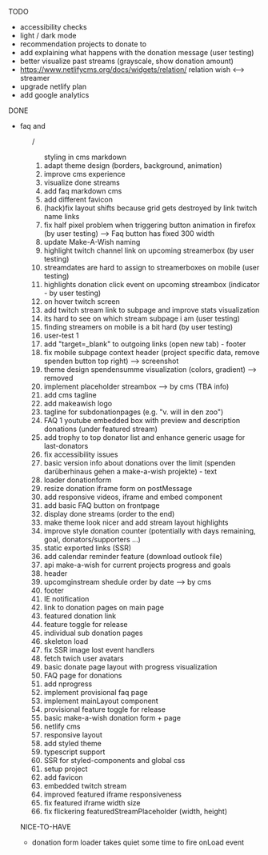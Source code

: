 TODO

- accessibility checks
- light / dark mode
- recommendation projects to donate to
- add explaining what happens with the donation message (user testing)
- better visualize past streams (grayscale, show donation amount)
- https://www.netlifycms.org/docs/widgets/relation/ relation wish <--> streamer
- upgrade netlify plan
- add google analytics

DONE

- faq <a> and <ul>/<ol> styling in cms markdown
- adapt theme design (borders, background, animation)
- improve cms experience
- visualize done streams
- add faq markdown cms
- add different favicon
- (hack)fix layout shifts because grid gets destroyed by link twitch name links
- fix half pixel problem when triggering button animation in firefox (by user testing) --> Faq button has fixed 300 width
- update Make-A-Wish naming
- highlight twitch channel link on upcoming streamerbox (by user testing)
- streamdates are hard to assign to streamerboxes on mobile (user testing)
- highlights donation click event on upcoming streambox (indicator - by user testing)
- on hover twitch screen
- add twitch stream link to subpage and improve stats visualization
- its hard to see on which stream subpage i am (user testing)
- finding streamers on mobile is a bit hard (by user testing)
- user-test 1
- add "target=\_blank" to outgoing links (open new tab) - footer
- fix mobile subpage context header (project specific data, remove spenden button top right) --> screenshot
- theme design spendensumme visualization (colors, gradient) --> removed
- implement placeholder streambox --> by cms (TBA info)
- add cms tagline
- add makeawish logo
- tagline for subdonationpages (e.g. "v. will in den zoo")
- FAQ 1 youtube embedded box with preview and description donations (under featured stream)
- add trophy to top donator list and enhance generic usage for last-donators
- fix accessibility issues
- basic version info about donations over the limit (spenden darüberhinaus gehen a make-a-wish projekte) - text
- loader donationform
- resize donation iframe form on postMessage
- add responsive videos, iframe and embed component
- add basic FAQ button on frontpage
- display done streams (order to the end)
- make theme look nicer and add stream layout highlights
- improve style donation counter (potentially with days remaining, goal, donators/supporters ...)
- static exported links (SSR)
- add calendar reminder feature (download outlook file)
- api make-a-wish for current projects progress and goals
- header
- upcomginstream shedule order by date --> by cms
- footer
- IE notification
- link to donation pages on main page
- featured donation link
- feature toggle for release
- individual sub donation pages
- skeleton load
- fix SSR image lost event handlers
- fetch twich user avatars
- basic donate page layout with progress visualization
- FAQ page for donations
- add nprogress
- implement provisional faq page
- implement mainLayout component
- provisional feature toggle for release
- basic make-a-wish donation form + page
- netlify cms
- responsive layout
- add styled theme
- typescript support
- SSR for styled-components and global css
- setup project
- add favicon
- embedded twitch stream
- improved featured iframe responsiveness
- fix featured iframe width size
- fix flickering featuredStreamPlaceholder (width, height)

NICE-TO-HAVE

- donation form loader takes quiet some time to fire onLoad event
